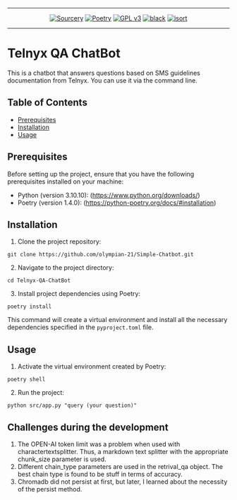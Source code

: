 ---

<div align="center">

[![Sourcery](https://img.shields.io/badge/Sourcery-enabled-brightgreen)](https://sourcery.ai)
[![Poetry](https://img.shields.io/badge/packaging-poetry-cyan.svg)](https://python-poetry.org/)
[![GPL v3](https://img.shields.io/badge/License-GPLv3-blue.svg)](https://www.gnu.org/licenses/gpl-3.0)
[![black](https://img.shields.io/badge/code%20style-black-000000.svg)](https://github.com/psf/black)
[![isort](https://img.shields.io/badge/%20imports-isort-%231674b1?style=flat&labelColor=ef8336)](https://pycqa.github.io/isort/)

</div>

<hr>

# Telnyx QA ChatBot

This is a chatbot that answers questions based on SMS guidelines documentation from Telnyx. You can use it via the command line.


## Table of Contents

- [Prerequisites](#prerequisites)
- [Installation](#installation)
- [Usage](#usage)


## Prerequisites

Before setting up the project, ensure that you have the following prerequisites installed on your machine:

- Python (version 3.10.10):
(https://www.python.org/downloads/)
- Poetry (version 1.4.0):
(https://python-poetry.org/docs/#installation)


## Installation

1. Clone the project repository:

```
git clone https://github.com/olympian-21/Simple-Chatbot.git
```

2. Navigate to the project directory:

```
cd Telnyx-QA-ChatBot
```

3. Install project dependencies using Poetry:

```
poetry install
```

This command will create a virtual environment and install all the necessary dependencies specified in the `pyproject.toml` file.


## Usage

1. Activate the virtual environment created by Poetry:

```
poetry shell
```

2. Run the project:

```
python src/app.py "query (your question)"
```


## Challenges during the development

1. The OPEN-AI token limit was a problem when used with charactertextsplitter. Thus, a markdown text splitter with the appropriate chunk_size parameter is used.
2. Different chain_type parameters are used in the retrival_qa object. The best chain type is found to be stuff in terms of accuracy.
3. Chromadb did not persist at first, but later, I learned about the necessity of the persist method.
